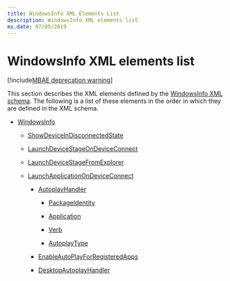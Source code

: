 ```yaml
---
title: WindowsInfo XML Elements List
description: WindowsInfo XML elements list
ms.date: 07/05/2019
---
```


# WindowsInfo XML elements list

[!include[MBAE deprecation warning](../includes/mbae-deprecation-warning.md)]

This section describes the XML elements defined by the [WindowsInfo XML schema](windowsinfo-xml-schema.md). The following is a list of these elements in the order in which they are defined in the XML schema.

-   [WindowsInfo](windowsinfo.md)

    -   [ShowDeviceInDisconnectedState](showdeviceindisconnectedstate.md)

    -   [LaunchDeviceStageOnDeviceConnect](launchdevicestageondeviceconnect.md)

    -   [LaunchDeviceStageFromExplorer](launchdevicestagefromexplorer.md)

    -   [LaunchApplicationOnDeviceConnect](launchapplicationondeviceconnect.md)

        -   [AutoplayHandler](autoplayhandler.md)

            -   [PackageIdentity](packageidentity.md)

            -   [Application](application-windowsinfo-v2.md)

            -   [Verb](verb.md)

            -   [AutoplayType](autoplaytype.md)

        -   [EnableAutoPlayForRegisteredApps](enableautoplayforregisteredapps.md)

        -   [DesktopAutoplayHandler](desktopautoplayhandler.md)

 

 





